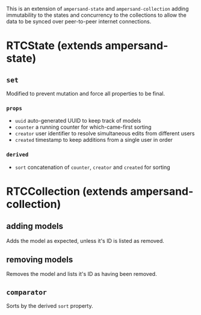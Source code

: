 This is an extension of `ampersand-state` and `ampersand-collection` adding immutability to the states and concurrency to the collections to allow the data to be synced over peer-to-peer internet connections.

# RTCState (extends ampersand-state)

## `set`
Modified to prevent mutation and force all properties to be final.

### `props`
- `uuid` auto-generated UUID to keep track of models
- `counter` a running counter for which-came-first sorting
- `creator` user identifier to resolve simultaneous edits from different users
- `created` timestamp to keep additions from a single user in order

### `derived`
- `sort` concatenation of `counter`, `creator` and `created` for sorting


# RTCCollection (extends ampersand-collection)

## adding models
Adds the model as expected, unless it's ID is listed as removed.

## removing models
Removes the model and lists it's ID as having been removed.

## `comparator`
Sorts by the derived `sort` property.

